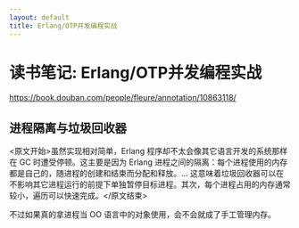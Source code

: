 ```yaml
---
layout: default
title: Erlang/OTP并发编程实战
---
```


# 读书笔记: Erlang/OTP并发编程实战

<https://book.douban.com/people/fleure/annotation/10863118/>
## 进程隔离与垃圾回收器

<原文开始>虽然实现相对简单，Erlang 程序却不太会像其它语言开发的系统那样在 GC 时遭受停顿。这主要是因为 Erlang 进程之间的隔离：每个进程使用的内存都是自己的，随进程的创建和结束而分配和释放。... 这意味着垃圾回收器可以在不影响其它进程运行的前提下单独暂停目标进程。其次，每个进程占用的内存通常较小，遍历可以快速完成。</原文结束>

不过如果真的拿进程当 OO 语言中的对象使用，会不会就成了手工管理内存。